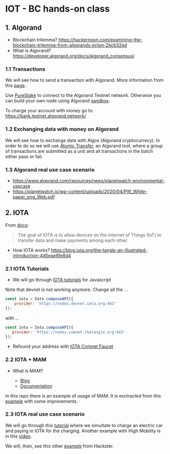 # IOT - BC hands-on class

## 1. Algorand

* Blockchain trilemma? https://hackernoon.com/examining-the-blockchain-trilemma-from-algorands-prism-2kcb32qd
* What is Algorand?  https://developer.algorand.org/docs/algorand_consensus/

### 1.1 Transactions 

We will see how to send a transaction with Algorand. More information from this [page](https://developer.algorand.org/docs/build-apps/hello_world/).

Use [PureStake](https://www.purestake.com/) to connect to the Algorand Testnet network. Otherwise you can build your own node using Algorand [sandbox](https://github.com/algorand/sandbox). 

To charge your account with money go to: https://bank.testnet.algorand.network/

### 1.2 Exchanging data with money on Algorand

We will see how to exchange data with Algos (Algorand cryptocurrecy). In order to do so we will use [Atomic Transfer](https://developer.algorand.org/docs/features/atomic_transfers/), an Algorand tool, where a group of transactions are submitted as a unit and all transactions in the batch either pass or fail.

### 1.3 Algorand real use case scenario

* https://www.algorand.com/resources/news/planetwatch-environmental-usecase
* https://planetwatch.io/wp-content/uploads/2020/04/PW_White-paper_eng_Web.pdf

## 2. IOTA

From [docs](https://docs.iota.org/docs/getting-started/0.1/references/quickstart-dev-handbook#iota-and-the-internet-of-things):

> The goal of IOTA is to allow devices on the Internet of Things (IoT) to transfer data and make payments among each other.

* How IOTA works? https://blog.iota.org/the-tangle-an-illustrated-introduction-4d5eae6fe8d4

### 2.1 IOTA Tutorials

* We will go through [IOTA tutorials](https://docs.iota.org/docs/client-libraries/0.1/how-to-guides/js/get-started) for Javascript

Note that devnet is not working anymore. Change all the ...

``` javascript
const iota = Iota.composeAPI({
    provider: 'https://nodes.devnet.iota.org:443'
});
```

with ... 

``` javascript
const iota = Iota.composeAPI({
   provider: 'https://nodes.comnet.thetangle.org:443'
});
```

* Refound your address with [IOTA Comnet Faucet](https://faucet.comnet.einfachiota.de/#/)


### 2.2 IOTA + MAM

* What is MAM? 

  * [Blog](https://blog.iota.org/introducing-masked-authenticated-messaging-e55c1822d50e)
  * [Documentation](https://docs.iota.org/docs/client-libraries/0.1/mam/introduction/overview)

In this repo there is an example of usage of MAM. It is exctracted from this [example](https://gitlab.com/antonionardella/boschxdkmqttiotamam) with some improvements.

### 2.3 IOTA real use case scenario

We will go through this [tutorial](https://high-mobility.com/5LZy/blueprints/QYLJ/charging-payment-blueprint) where we simultate to charge an electric car and paying in IOTA for the charging. Another example with High Mobility is in this [video](https://youtu.be/L-O-okg0bWk).

We will, then, see this other [example](https://www.hackster.io/l3wi/pay-per-coffee-a6e55f) from Hackster.
